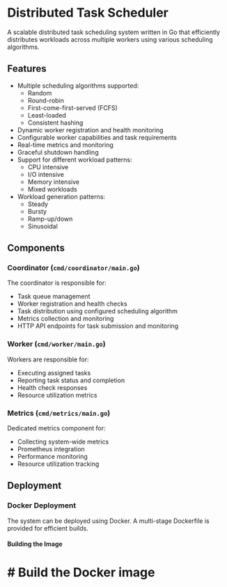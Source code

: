 # Distributed Task Scheduler

A scalable distributed task scheduling system written in Go that efficiently distributes workloads across multiple workers using various scheduling algorithms.

## Features

- Multiple scheduling algorithms supported:
  - Random
  - Round-robin 
  - First-come-first-served (FCFS)
  - Least-loaded
  - Consistent hashing
- Dynamic worker registration and health monitoring
- Configurable worker capabilities and task requirements
- Real-time metrics and monitoring
- Graceful shutdown handling
- Support for different workload patterns:
  - CPU intensive
  - I/O intensive 
  - Memory intensive
  - Mixed workloads
- Workload generation patterns:
  - Steady
  - Bursty
  - Ramp-up/down
  - Sinusoidal

## Components

### Coordinator (`cmd/coordinator/main.go`)

The coordinator is responsible for:
- Task queue management
- Worker registration and health checks
- Task distribution using configured scheduling algorithm
- Metrics collection and monitoring
- HTTP API endpoints for task submission and monitoring

### Worker (`cmd/worker/main.go`)

Workers are responsible for:
- Executing assigned tasks
- Reporting task status and completion
- Health check responses
- Resource utilization metrics

### Metrics (`cmd/metrics/main.go`)

Dedicated metrics component for:
- Collecting system-wide metrics
- Prometheus integration
- Performance monitoring
- Resource utilization tracking

## Deployment

### Docker Deployment

The system can be deployed using Docker. A multi-stage Dockerfile is provided for efficient builds.

#### Building the Image
# # Build the Docker image
<!-- # docker build -t dts-services .

# # Run Coordinator
# docker run -d \
#     -p 8080:8080 \
#     --name coordinator \
#     dts-services ./coordinator

# # Run Worker (with flags)
# docker run -d \
#     --name worker \
#     dts-services ./worker \
#     --workers 3 \
#     --server "http://coordinator:8080" \
#     --capabilities "general"

# # Run Metrics
# docker run -d \
#     -p 2112:2112 \
#     --name metrics \
#     dts-services ./metrics


# docker run -d \
#     --network host \
#     --name worker \
#     dts-services ./worker \
#     --workers 3 \
#     --server "http://host.docker.internal:8080" \
#     --capabilities "general"


# docker run -d -p 8080:8080 --name coordinator dts-services ./coordinator --workload=true

# docker run -d --name worker dts-services ./worker --workers 3 --server "http://coordinator:8080" --capabilities "general" -->